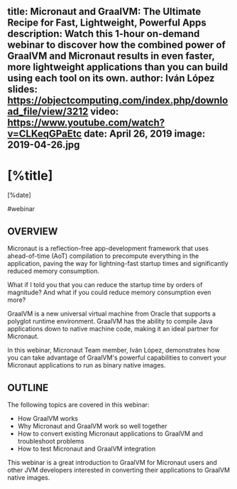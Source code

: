 title: Micronaut and GraalVM: The Ultimate Recipe for Fast, Lightweight, Powerful Apps
description: Watch this 1-hour on-demand webinar to discover how the combined power of GraalVM and Micronaut results in even faster, more lightweight applications than you can build using each tool on its own.
author: Iván López
slides: https://objectcomputing.com/index.php/download_file/view/3212
video: https://www.youtube.com/watch?v=CLKeqGPaEtc
date: April 26, 2019
image: 2019-04-26.jpg
---

# [%title]

[%date] 

#webinar

## OVERVIEW

Micronaut is a reflection-free app-development framework that uses ahead-of-time (AoT) compilation to precompute everything in the application, paving the way for lightning-fast startup times and significantly reduced memory consumption.

What if I told you that you can reduce the startup time by orders of magnitude? And what if you could reduce memory consumption even more?

GraalVM is a new universal virtual machine from Oracle that supports a polyglot runtime environment. GraalVM has the ability to compile Java applications down to native machine code, making it an ideal partner for Micronaut.

In this webinar, Micronaut Team member, Iván López, demonstrates how you can take advantage of GraalVM's powerful capabilities to convert your Micronaut applications to run as binary native images.

## OUTLINE

The following topics are covered in this webinar:

- How GraalVM works
- Why Micronaut and GraalVM work so well together
- How to convert existing Micronaut applications to GraalVM and troubleshoot problems
- How to test Micronaut and GraalVM integration

This webinar is a great introduction to GraalVM for Micronaut users and other JVM developers interested in converting their applications to GraalVM native images.
